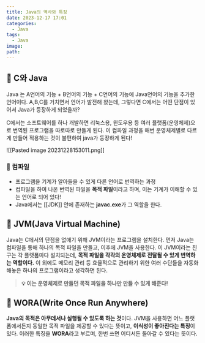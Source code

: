 ```yaml
---
title: Java의 역사와 특징
date: 2023-12-17 17:01
categories:
  - Java
tags:
  - Java
image: 
path:
---
```


## 🌈 C와 Java
Java 는 A언어의 기능 + B언어의 기능 + C언어의 기능에 Java언어의 기능을 추가한 언어이다. A,B,C를 거치면서 언어가 발전해 왔는데, 그렇다면 C에서는 어떤 단점이 있어서 Java가 등장하게 되었을까?

C에서는 소프트웨어를 하나 개발하면 리눅스용, 윈도우용 등 여러 플랫폼(운영체제)으로 번역된 프로그램을 따로따로 만들게 된다. 이 컴파일 과정을 매번 운영체제별로 다르게 만들어 적용하는 것이 불편하여 java가 등장하게 된다!

![[Pasted image 20231228153011.png]]
### 📌 컴파일
+ 프로그램을 기계가 알아들을 수 있게 다른 언어로 번역하는 과정
+ 컴파일을 하여 나온 번역된 파일을 **목적 파일**이라고 하며, 이는 기계가 이해할 수 있는 언어로 되어 있다!
+ Java에서는 [[JDK]] 안에 존재하는 **javac.exe**가 그 역할을 한다.


## 🌈 JVM(Java Virtual Machine)
Java는 C에서의 단점을 없애기 위해 JVM이라는 프로그램을 설치한다. 먼저 Java는 컴파일을 통해 하나의 목적 파일을 만들고, 이후에 JVM을 사용한다. 이 JVM이라는 친구는 각 플랫폼마다 설치되는데, **목적 파일을 각각의 운영체제로 전달될 수 있게 번역하는 역할이다.** 이 외에도 메모리 관리 등 효율적으로 관리하기 위한 여러 수단들을 자동화해놓은 하나의 프로그램이라고 생각하면 된다.

>**💡 이는 운영체제로 만들던 목적 파일을 하나만 만들 수 있게 해준다!**

## 📌 WORA(Write Once Run Anywhere)
**Java의 목적은 아무데서나 실행될 수 있도록 하는 것**이다.
JVM을 사용하면 어느 플랫폼에서든지 동일한 목적 파일을 제공할 수 있다는 뜻이고, **이식성이 좋아진다는 특징**이 있다. 이러한 특징을 **WORA**라고 부르며, 한번 쓰면 어디서든 돌아갈 수 있다는 뜻이다.
